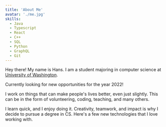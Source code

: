 ```yaml
---
title: 'About Me'
avatar: './me.jpg'
skills:
  - Java
  - Typescript
  - React
  - C++
  - SQL
  - Python
  - GraphQL
  - Git
---
```


Hey there! My name is Hans. I am a student majoring in computer science at [University of Washington](https://www.washington.edu/).

Currently looking for new opportunities for the year 2022!

I work on things that can make people's lives better, even just slightly.
This can be in the form of volunteering, coding, teaching, and many others.

I learn quick, and I enjoy doing it.
Creativity, teamwork, and impact is why I decide to pursue a degree in CS.
Here's a few new technologies that I love working with.
